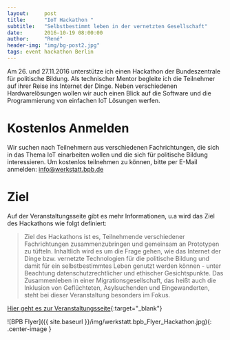 ```yaml
---
layout:     post
title:      "IoT Hackathon "
subtitle:   "Selbstbestimmt leben in der vernetzten Gesellschaft"
date:       2016-10-19 08:00:00
author:     "René"
header-img: "img/bg-post2.jpg"
tags: event hackathon Berlin
---
```


Am 26. und 27.11.2016 unterstütze ich einen Hackathon der Bundeszentrale für politische Bildung. Als technischer Mentor begleite ich die Teilnehmer auf ihrer Reise ins Internet der Dinge. Neben verschiedenen Hardwarelösungen wollen wir auch einen Blick auf die Software und die Programmierung von einfachen IoT Lösungen werfen.

# Kostenlos Anmelden
Wir suchen nach Teilnehmern aus verschiedenen Fachrichtungen, die sich in das Thema IoT einarbeiten wollen und die sich für politische Bildung interessieren.
Um kostenlos teilnehmen zu können, bitte per E-Mail anmelden:  [info@werkstatt.bpb.de](mailto:info@werkstatt.bpb.de)

# Ziel
Auf der Veranstaltungsseite gibt es mehr Informationen, u.a wird das Ziel des Hackathons wie folgt definiert:

> Ziel des Hackathons ist es, Teilnehmende verschiedener Fachrichtungen zusammenzubringen und gemeinsam an Prototypen zu tüfteln. Inhaltlich wird es um die Frage gehen, wie das Internet der Dinge bzw. vernetzte Technologien für die
politische Bildung und damit für ein selbstbestimmtes Leben genutzt werden können - unter Beachtung datenschutzrechtlicher und ethischer Gesichtspunkte. Das Zusammenleben in einer Migrationsgesellschaft, das heißt auch die Inklusion von Geflüchteten, Asylsuchenden und Eingewanderten, steht bei dieser Veranstaltung besonders im Fokus.   


[Hier geht es zur Veranstaltungsseite](http://www.bpb.de/lernen/digitale-bildung/werkstatt/233221/hackathon-selbstbestimmt-leben-in-der-vernetzten-gesellschaft){:target="_blank"}


![BPB Flyer]({{ site.baseurl }}/img/werkstatt.bpb_Flyer_Hackathon.jpg){: .center-image }
